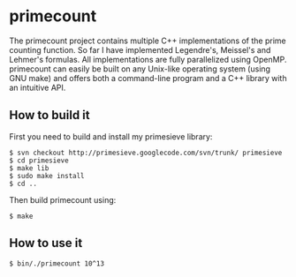 primecount
==========

The primecount project contains multiple C++ implementations of the prime counting function. So far I have implemented Legendre's, Meissel's and Lehmer's formulas. All implementations are fully parallelized using OpenMP. primecount can easily be built on any Unix-like operating system (using GNU make) and offers both a command-line program and a C++ library with an intuitive API.

How to build it
---------------
  
First you need to build and install my primesieve library:  
```
$ svn checkout http://primesieve.googlecode.com/svn/trunk/ primesieve
$ cd primesieve
$ make lib
$ sudo make install
$ cd ..
```
  
Then build primecount using:
```
$ make
```
  
How to use it
-------------
  
```
$ bin/./primecount 10^13
```
